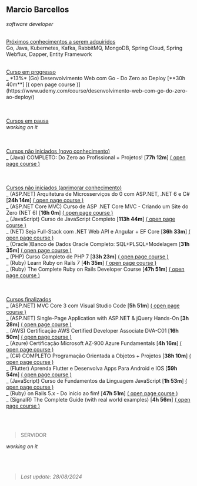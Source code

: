 ## Marcio Barcellos 
*software developer*
<br><br>


<ins>Próximos conhecimentos a serem adquiridos</ins><br>
Go, Java, Kubernetes, Kafka, RabbitMQ, MongoDB, Spring Cloud, Spring Webflux, Dapper, Entity Framework

<br>
<ins>Curso em progresso</ins><br>
_ *13%* (Go) Desenvolvimento Web com Go - Do Zero ao Deploy [**30h 40m**]
[( open page course )](https://www.udemy.com/course/desenvolvimento-web-com-go-do-zero-ao-deploy/)<br>



<br><br>
<ins>Cursos em pausa</ins><br>
*working on it*


<br><br>
<ins>Cursos não iniciados (novo conhecimento)</ins><br>
_ (Java) COMPLETO: Do Zero ao Profissional + Projetos! [**77h 12m**]
[( open page course )](https://www.udemy.com/course/fundamentos-de-programacao-com-java/)<br>


<br><br>
<ins>Cursos não iniciados (aprimorar conhecimento)</ins><br>
_ (ASP.NET) Arquitetura de Microsserviços do 0 com ASP.NET, .NET 6 e C# [**24h 14m**]
[( open page course )](https://www.udemy.com/course/microservices-do-0-a-gcp-com-dot-net-6-kubernetes-e-docker/)<br>
_ (ASP.NET Core MVC) Curso de ASP .NET Core MVC - Criando um Site do Zero (NET 6) [**16h 0m**]
[( open page course )](https://www.udemy.com/course/curso-de-asp-net-core-mvc-criando-um-site-do-zero/)<br>
_ (JavaScript) Curso de JavaScript Completo [**113h 44m**]
[( open page course )](https://www.udemy.com/course/javascript-completo-2018-do-iniciante-ao-mestre/)<br>
_ (NET) Seja Full-Stack com .NET Web API e Angular + EF Core [**36h 33m**]
[( open page course )](https://www.udemy.com/course/angular-dotnetcore-efcore/)<br>
_ (Oracle )Banco de Dados Oracle Completo: SQL+PLSQL+Modelagem [**31h 35m**]
[( open page course )](https://www.udemy.com/course/banco-de-dados-oracle-completo-sqlplsqlmodelagem-de-dados/)<br>
_ (PHP) Curso Completo de PHP 7 [**33h 23m**]
[( open page course )](https://www.udemy.com/course/curso-php-7-online/)<br>
_ (Ruby) Learn Ruby on Rails 7 [**4h 35m**]
[( open page course )](https://www.udemy.com/course/learn-ruby-on-rails-7/)<br>
_ (Ruby) The Complete Ruby on Rails Developer Course [**47h 51m**]
[( open page course )](https://www.udemy.com/course/the-complete-ruby-on-rails-developer-course/)<br>



<br><br>
<ins>Cursos finalizados</ins><br>
_ (ASP.NET) MVC Core 3 com Visual Studio Code [**5h 51m**]
[( open page course )](https://www.udemy.com/course/aspnet-mvc-core-3-com-visual-studio-code/)<br>
_ (ASP.NET) Single-Page Application with ASP.NET & jQuery Hands-On [**3h 28m**]
[( open page course )](https://www.udemy.com/course/single-page-application-with-aspnet-jquery-hands-on/)<br>
_ (AWS) Certificação AWS Certified Developer Associate DVA-C01 [**16h 50m**]
[( open page course )](https://www.udemy.com/course/certificacao-amazon-aws-certified-developer-associate-2020/)<br>
_ (Azure) Certificação Microsoft AZ-900 Azure Fundamentals [**4h 16m**]
[( open page course )](https://www.udemy.com/course/az-900-preparacao-para-o-exame-microsoft-azure-fundamentals/)<br>
_ (C#) COMPLETO Programação Orientada a Objetos + Projetos [**38h 10m**]
[( open page course )](https://www.udemy.com/course/programacao-orientada-a-objetos-csharp/)<br>
_ (Flutter) Aprenda Flutter e Desenvolva Apps Para Android e IOS [**59h 54m**]
[( open page course )](https://www.udemy.com/course/curso-flutter/)<br>
_ (JavaScript) Curso de Fundamentos da Linguagem JavaScript [**1h 53m**]
[( open page course )](https://www.udemy.com/course/curso-de-fundamentos-da-linguagem-javascript/)<br>
_ (Ruby) on Rails 5.x - Do início ao fim! [**47h 51m**]
[( open page course )](https://www.udemy.com/course/rubyonrails-5x/)<br>
_ (SignalR) The Complete Guide (with real world examples) [**4h 56m**]
[( open page course )](https://www.udemy.com/course/signalr-the-complete-guide/)<br>




<br><br>
> SERVIDOR

*working on it*
<br><br><br><br>


<!--
URL: [**projectdev.services**](https://projectdev.services/)<br />
VM com linux - pro link ref contabo
VM (EC2) na Contabo<br />
NGINX, PHP, phpMyAdmin, MariaDB<br />
-->

<!--
- [x] Configurar para rodar aplicações PHP (CI/CD) 
- [x] Configurar para rodar aplicações C# (CI/CD)
- [x] Configurar para rodar aplicações Python (CI/CD)
- [x] Configurar para rodar aplicações Java (CI/CD)
- [x] Configurar para rodar aplicações Ruby (CI/CD)
-->

<!--
![alt text](https://github.com/wiz2k20/wiz2k20/blob/main/atual.jpg?raw=true)
-->

> <em>Last update: 28/08/2024</em>

<!--

conhecimento atual, docker, ci/cd, etc

formas de contato

- 🔭 I’m currently working on ...
- 🌱 I’m currently learning ...
- 👯 I’m looking to collaborate on ...
- 🤔 I’m looking for help with ...
- 💬 Ask me about ...
- 📫 How to reach me: ...
- 😄 Pronouns: ...
- ⚡ Fun fact: ...
-->
